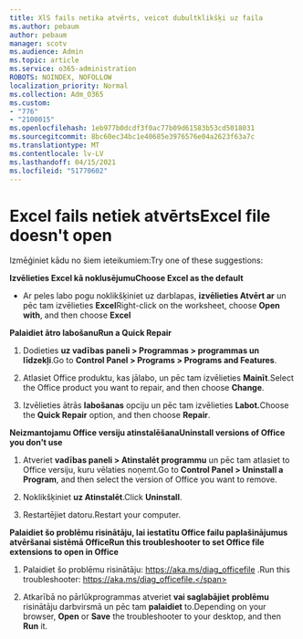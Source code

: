 ```yaml
---
title: XlS fails netika atvērts, veicot dubultklikšķi uz faila
ms.author: pebaum
author: pebaum
manager: scotv
ms.audience: Admin
ms.topic: article
ms.service: o365-administration
ROBOTS: NOINDEX, NOFOLLOW
localization_priority: Normal
ms.collection: Adm_O365
ms.custom:
- "776"
- "2100015"
ms.openlocfilehash: 1eb977b0dcdf3f0ac77b09d61583b53cd5018031
ms.sourcegitcommit: 8bc60ec34bc1e40685e3976576e04a2623f63a7c
ms.translationtype: MT
ms.contentlocale: lv-LV
ms.lasthandoff: 04/15/2021
ms.locfileid: "51770602"
---
```

# <a name="excel-file-doesnt-open"></a><span data-ttu-id="8607b-102">Excel fails netiek atvērts</span><span class="sxs-lookup"><span data-stu-id="8607b-102">Excel file doesn't open</span></span>

<span data-ttu-id="8607b-103">Izmēģiniet kādu no šiem ieteikumiem:</span><span class="sxs-lookup"><span data-stu-id="8607b-103">Try one of these suggestions:</span></span>

<span data-ttu-id="8607b-104">**Izvēlieties Excel kā noklusējumu**</span><span class="sxs-lookup"><span data-stu-id="8607b-104">**Choose Excel as the default**</span></span>

* <span data-ttu-id="8607b-105">Ar peles labo pogu noklikšķiniet uz darblapas, **izvēlieties Atvērt ar** un pēc tam izvēlieties **Excel**</span><span class="sxs-lookup"><span data-stu-id="8607b-105">Right-click on the worksheet, choose **Open with**, and then choose **Excel**</span></span>

<span data-ttu-id="8607b-106">**Palaidiet ātro labošanu**</span><span class="sxs-lookup"><span data-stu-id="8607b-106">**Run a Quick Repair**</span></span>

1. <span data-ttu-id="8607b-107">Dodieties **uz vadības paneli > Programmas > programmas un līdzekļi**.</span><span class="sxs-lookup"><span data-stu-id="8607b-107">Go to **Control Panel > Programs > Programs and Features**.</span></span>

2. <span data-ttu-id="8607b-108">Atlasiet Office produktu, kas jālabo, un pēc tam izvēlieties **Mainīt**.</span><span class="sxs-lookup"><span data-stu-id="8607b-108">Select the Office product you want to repair, and then choose **Change**.</span></span>

3. <span data-ttu-id="8607b-109">Izvēlieties ātrās **labošanas** opciju un pēc tam izvēlieties **Labot.**</span><span class="sxs-lookup"><span data-stu-id="8607b-109">Choose the **Quick Repair** option, and then choose **Repair**.</span></span>

<span data-ttu-id="8607b-110">**Neizmantojamu Office versiju atinstalēšana**</span><span class="sxs-lookup"><span data-stu-id="8607b-110">**Uninstall versions of Office you don't use**</span></span>

1. <span data-ttu-id="8607b-111">Atveriet **vadības paneli > Atinstalēt programmu** un pēc tam atlasiet to Office versiju, kuru vēlaties noņemt.</span><span class="sxs-lookup"><span data-stu-id="8607b-111">Go to **Control Panel > Uninstall a Program**, and then select the version of Office you want to remove.</span></span>

2. <span data-ttu-id="8607b-112">Noklikšķiniet **uz Atinstalēt**.</span><span class="sxs-lookup"><span data-stu-id="8607b-112">Click **Uninstall**.</span></span>

3. <span data-ttu-id="8607b-113">Restartējiet datoru.</span><span class="sxs-lookup"><span data-stu-id="8607b-113">Restart your computer.</span></span>

<span data-ttu-id="8607b-114">**Palaidiet šo problēmu risinātāju, lai iestatītu Office failu paplašinājumus atvēršanai sistēmā Office**</span><span class="sxs-lookup"><span data-stu-id="8607b-114">**Run this troubleshooter to set Office file extensions to open in Office**</span></span>

1. <span data-ttu-id="8607b-115">Palaidiet šo problēmu risinātāju: https://aka.ms/diag_officefile .</span><span class="sxs-lookup"><span data-stu-id="8607b-115">Run this troubleshooter: https://aka.ms/diag_officefile.</span></span>

2. <span data-ttu-id="8607b-116">Atkarībā no pārlūkprogrammas atveriet **vai saglabājiet** **problēmu** risinātāju darbvirsmā un pēc tam **palaidiet** to.</span><span class="sxs-lookup"><span data-stu-id="8607b-116">Depending on your browser, **Open** or **Save** the troubleshooter to your desktop, and then **Run** it.</span></span>

